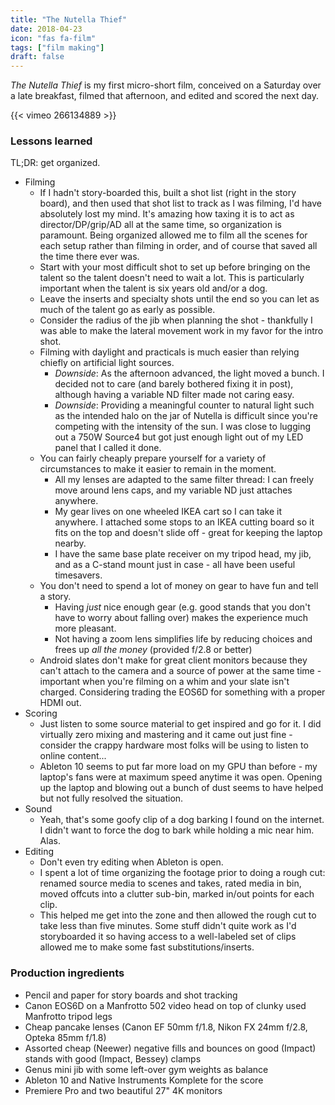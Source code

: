 ```yaml
---
title: "The Nutella Thief"
date: 2018-04-23
icon: "fas fa-film"
tags: ["film making"]
draft: false
---
```


_The Nutella Thief_ is my first micro-short film, conceived on a Saturday over a late breakfast, filmed that afternoon, and edited and scored the next day.

{{< vimeo 266134889 >}}

### Lessons learned
TL;DR: get organized.

- Filming
  - If I hadn't story-boarded this, built a shot list (right in the story board), and then used that shot list to track as I was filming, I'd have absolutely lost my mind. It's amazing how taxing it is to act as director/DP/grip/AD all at the same time, so organization is paramount. Being organized allowed me to film all the scenes for each setup rather than filming in order, and of course that saved all the time there ever was.
  - Start with your most difficult shot to set up before bringing on the talent so the talent doesn't need to wait a lot. This is particularly important when the talent is six years old and/or a dog.
  - Leave the inserts and specialty shots until the end so you can let as much of the talent go as early as possible.
  - Consider the radius of the jib when planning the shot - thankfully I was able to make the lateral movement work in my favor for the intro shot.
  - Filming with daylight and practicals is much easier than relying chiefly on artificial light sources.
    - _Downside_: As the afternoon advanced, the light moved a bunch. I decided not to care (and barely bothered fixing it in post), although having a variable ND filter made not caring easy.
    - _Downside_: Providing a meaningful counter to natural light such as the intended halo on the jar of Nutella is difficult since you're competing with the intensity of the sun. I was close to lugging out a 750W Source4 but got just enough light out of my LED panel that I called it done.
  - You can fairly cheaply prepare yourself for a variety of circumstances to make it easier to remain in the moment.
    - All my lenses are adapted to the same filter thread: I can freely move around lens caps, and my variable ND just attaches anywhere.
    - My gear lives on one wheeled IKEA cart so I can take it anywhere. I attached some stops to an IKEA cutting board so it fits on the top and doesn't slide off - great for keeping the laptop nearby.
    - I have the same base plate receiver on my tripod head, my jib, and as a C-stand mount just in case - all have been useful timesavers.
  - You don't need to spend a lot of money on gear to have fun and tell a story.
    - Having _just_ nice enough gear (e.g. good stands that you don't have to worry about falling over) makes the experience much more pleasant.
    - Not having a zoom lens simplifies life by reducing choices and frees up _all the money_ (provided f/2.8 or better)
  - Android slates don't make for great client monitors because they can't attach to the camera and a source of power at the same time - important when you're filming on a whim and your slate isn't charged. Considering trading the EOS6D for something with a proper HDMI out.
- Scoring
  - Just listen to some source material to get inspired and go for it. I did virtually zero mixing and mastering and it came out just fine - consider the crappy hardware most folks will be using to listen to online content...
  - Ableton 10 seems to put far more load on my GPU than before - my laptop's fans were at maximum speed anytime it was open. Opening up the laptop and blowing out a bunch of dust seems to have helped but not fully resolved the situation.
- Sound
  - Yeah, that's some goofy clip of a dog barking I found on the internet. I didn't want to force the dog to bark while holding a mic near him. Alas.
- Editing
  - Don't even try editing when Ableton is open.
  - I spent a lot of time organizing the footage prior to doing a rough cut: renamed source media to scenes and takes, rated media in bin, moved offcuts into a clutter sub-bin, marked in/out points for each clip.
  - This helped me get into the zone and then allowed the rough cut to take less than five minutes. Some stuff didn't quite work as I'd storyboarded it so having access to a well-labeled set of clips allowed me to make some fast substitutions/inserts.

### Production ingredients
- Pencil and paper for story boards and shot tracking
- Canon EOS6D on a Manfrotto 502 video head on top of clunky used Manfrotto tripod legs
- Cheap pancake lenses (Canon EF 50mm f/1.8, Nikon FX 24mm f/2.8, Opteka 85mm f/1.8)
- Assorted cheap (Neewer) negative fills and bounces on good (Impact) stands with good (Impact, Bessey) clamps
- Genus mini jib with some left-over gym weights as balance
- Ableton 10 and Native Instruments Komplete for the score
- Premiere Pro and two beautiful 27" 4K monitors